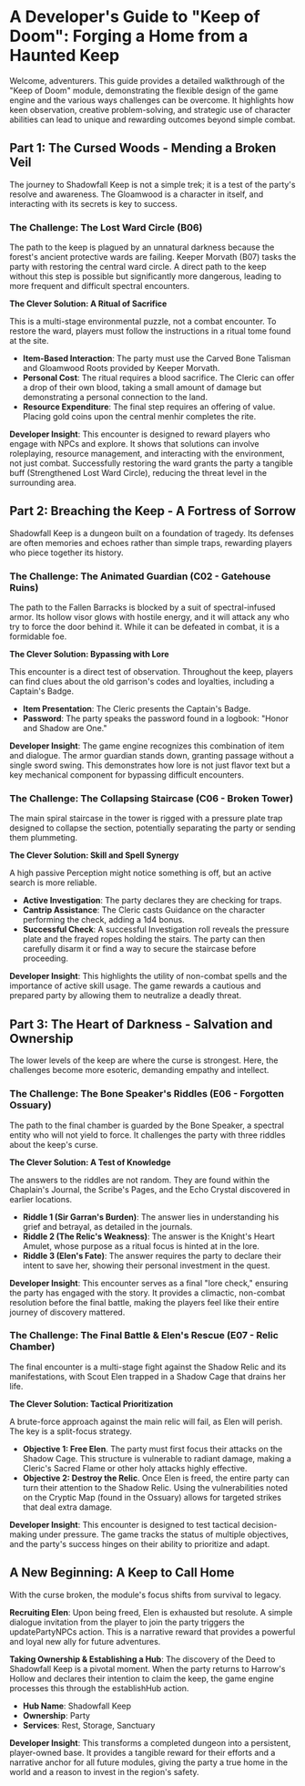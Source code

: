 # A Developer's Guide to "Keep of Doom": Forging a Home from a Haunted Keep

Welcome, adventurers. This guide provides a detailed walkthrough of the "Keep of Doom" module, demonstrating the flexible design of the game engine and the various ways challenges can be overcome. It highlights how keen observation, creative problem-solving, and strategic use of character abilities can lead to unique and rewarding outcomes beyond simple combat.

## Part 1: The Cursed Woods - Mending a Broken Veil

The journey to Shadowfall Keep is not a simple trek; it is a test of the party's resolve and awareness. The Gloamwood is a character in itself, and interacting with its secrets is key to success.

### The Challenge: The Lost Ward Circle (B06)

The path to the keep is plagued by an unnatural darkness because the forest's ancient protective wards are failing. Keeper Morvath (B07) tasks the party with restoring the central ward circle. A direct path to the keep without this step is possible but significantly more dangerous, leading to more frequent and difficult spectral encounters.

**The Clever Solution: A Ritual of Sacrifice**

This is a multi-stage environmental puzzle, not a combat encounter. To restore the ward, players must follow the instructions in a ritual tome found at the site.

- **Item-Based Interaction**: The party must use the Carved Bone Talisman and Gloamwood Roots provided by Keeper Morvath.
- **Personal Cost**: The ritual requires a blood sacrifice. The Cleric can offer a drop of their own blood, taking a small amount of damage but demonstrating a personal connection to the land.
- **Resource Expenditure**: The final step requires an offering of value. Placing gold coins upon the central menhir completes the rite.

**Developer Insight**: This encounter is designed to reward players who engage with NPCs and explore. It shows that solutions can involve roleplaying, resource management, and interacting with the environment, not just combat. Successfully restoring the ward grants the party a tangible buff (Strengthened Lost Ward Circle), reducing the threat level in the surrounding area.

## Part 2: Breaching the Keep - A Fortress of Sorrow

Shadowfall Keep is a dungeon built on a foundation of tragedy. Its defenses are often memories and echoes rather than simple traps, rewarding players who piece together its history.

### The Challenge: The Animated Guardian (C02 - Gatehouse Ruins)

The path to the Fallen Barracks is blocked by a suit of spectral-infused armor. Its hollow visor glows with hostile energy, and it will attack any who try to force the door behind it. While it can be defeated in combat, it is a formidable foe.

**The Clever Solution: Bypassing with Lore**

This encounter is a direct test of observation. Throughout the keep, players can find clues about the old garrison's codes and loyalties, including a Captain's Badge.

- **Item Presentation**: The Cleric presents the Captain's Badge.
- **Password**: The party speaks the password found in a logbook: "Honor and Shadow are One."

**Developer Insight**: The game engine recognizes this combination of item and dialogue. The armor guardian stands down, granting passage without a single sword swing. This demonstrates how lore is not just flavor text but a key mechanical component for bypassing difficult encounters.

### The Challenge: The Collapsing Staircase (C06 - Broken Tower)

The main spiral staircase in the tower is rigged with a pressure plate trap designed to collapse the section, potentially separating the party or sending them plummeting.

**The Clever Solution: Skill and Spell Synergy**

A high passive Perception might notice something is off, but an active search is more reliable.

- **Active Investigation**: The party declares they are checking for traps.
- **Cantrip Assistance**: The Cleric casts Guidance on the character performing the check, adding a 1d4 bonus.
- **Successful Check**: A successful Investigation roll reveals the pressure plate and the frayed ropes holding the stairs. The party can then carefully disarm it or find a way to secure the staircase before proceeding.

**Developer Insight**: This highlights the utility of non-combat spells and the importance of active skill usage. The game rewards a cautious and prepared party by allowing them to neutralize a deadly threat.

## Part 3: The Heart of Darkness - Salvation and Ownership

The lower levels of the keep are where the curse is strongest. Here, the challenges become more esoteric, demanding empathy and intellect.

### The Challenge: The Bone Speaker's Riddles (E06 - Forgotten Ossuary)

The path to the final chamber is guarded by the Bone Speaker, a spectral entity who will not yield to force. It challenges the party with three riddles about the keep's curse.

**The Clever Solution: A Test of Knowledge**

The answers to the riddles are not random. They are found within the Chaplain's Journal, the Scribe's Pages, and the Echo Crystal discovered in earlier locations.

- **Riddle 1 (Sir Garran's Burden)**: The answer lies in understanding his grief and betrayal, as detailed in the journals.
- **Riddle 2 (The Relic's Weakness)**: The answer is the Knight's Heart Amulet, whose purpose as a ritual focus is hinted at in the lore.
- **Riddle 3 (Elen's Fate)**: The answer requires the party to declare their intent to save her, showing their personal investment in the quest.

**Developer Insight**: This encounter serves as a final "lore check," ensuring the party has engaged with the story. It provides a climactic, non-combat resolution before the final battle, making the players feel like their entire journey of discovery mattered.

### The Challenge: The Final Battle & Elen's Rescue (E07 - Relic Chamber)

The final encounter is a multi-stage fight against the Shadow Relic and its manifestations, with Scout Elen trapped in a Shadow Cage that drains her life.

**The Clever Solution: Tactical Prioritization**

A brute-force approach against the main relic will fail, as Elen will perish. The key is a split-focus strategy.

- **Objective 1: Free Elen**. The party must first focus their attacks on the Shadow Cage. This structure is vulnerable to radiant damage, making a Cleric's Sacred Flame or other holy attacks highly effective.
- **Objective 2: Destroy the Relic**. Once Elen is freed, the entire party can turn their attention to the Shadow Relic. Using the vulnerabilities noted on the Cryptic Map (found in the Ossuary) allows for targeted strikes that deal extra damage.

**Developer Insight**: This encounter is designed to test tactical decision-making under pressure. The game tracks the status of multiple objectives, and the party's success hinges on their ability to prioritize and adapt.

## A New Beginning: A Keep to Call Home

With the curse broken, the module's focus shifts from survival to legacy.

**Recruiting Elen**: Upon being freed, Elen is exhausted but resolute. A simple dialogue invitation from the player to join the party triggers the updatePartyNPCs action. This is a narrative reward that provides a powerful and loyal new ally for future adventures.

**Taking Ownership & Establishing a Hub**: The discovery of the Deed to Shadowfall Keep is a pivotal moment. When the party returns to Harrow's Hollow and declares their intention to claim the keep, the game engine processes this through the establishHub action.

- **Hub Name**: Shadowfall Keep
- **Ownership**: Party
- **Services**: Rest, Storage, Sanctuary

**Developer Insight**: This transforms a completed dungeon into a persistent, player-owned base. It provides a tangible reward for their efforts and a narrative anchor for all future modules, giving the party a true home in the world and a reason to invest in the region's safety.